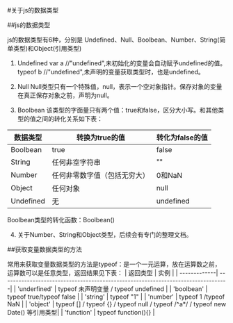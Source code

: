 #关于js的数据类型

##js的数据类型

js的数据类型有6种，分别是 Undefined、Null、Boolbean、Number、String(简单类型)和Object(引用类型)
1. Undefined
var a               //"undefined",未初始化的变量会自动赋予undefined的值。
typeof b            //"undefined",未声明的变量获取类型时，也是undefined。

2. Null
Null类型只有一个特殊值，null，表示一个空对象指针。保存对象的变量在真正保存对象之前，声明为null。

3. Boolbean
该类型的字面量只有两个值：true和false，区分大小写。和其他类型的值之间的转化关系如下表：
>
| 数据类型       | 转换为true的值                | 转化为false的值   |
| ---------------| ------------------------------| ------------------|
| Boolbean       | true                          | false             |
| String         | 任何非空字符串                | ""                |
| Number         | 任何非零数字值（包括无穷大）  | 0和NaN            |
| Object         | 任何对象                      | null              |
| Undefined      | 无                            | undefined         | 

Boolbean类型的转化函数：Boolbean()

4. 关于Number、String和Object类型，后续会有专门的整理文档。

##获取变量数据类型的方法

常用来获取变量数据类型的方法是typeof：是一个一元运算，放在运算数之前，运算数可以是任意类型，返回结果见下表：
| 返回类型     | 实例                                                                             |
| -------------| ---------------------------------------------------------------------------------|
| 'underfined' | typeof 未声明变量 / typeof undefined                                             |
| 'boolbean'   | typeof true/typeof false                                                         |
| 'string'     | typeof "1"                                                                       | 
| 'number'     | typeof 1 /typeof NaN                                                             |
| 'object'     | typeof [] / typeof {} / typeof null / typeof /^a*/ / typeof new Date() 等引用类型|
| 'function'   | typeof function(){}                                                              |


